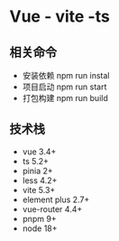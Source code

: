 # Vue - vite -ts

## 相关命令

* 安装依赖 npm run instal
* 项目启动 npm run start
* 打包构建 npm run build

## 技术栈

* vue 3.4+
* ts 5.2+
* pinia 2+
* less 4.2+
* vite 5.3+
* element plus 2.7+
* vue-router 4.4+
* pnpm 9+
* node  18+
